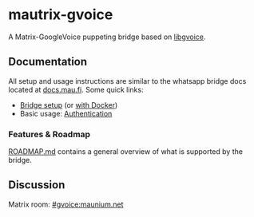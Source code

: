 # mautrix-gvoice
A Matrix-GoogleVoice puppeting bridge based on [libgvoice](https://github.com/emostar/libgvoice).

## Documentation
All setup and usage instructions are similar to the whatsapp bridge docs located at [docs.mau.fi]. Some quick links:

[docs.mau.fi]: https://docs.mau.fi/bridges/go/whatsapp/index.html

* [Bridge setup](https://docs.mau.fi/bridges/go/setup.html?bridge=whatsapp)
  (or [with Docker](https://docs.mau.fi/bridges/general/docker-setup.html?bridge=whatsapp))
* Basic usage: [Authentication](https://docs.mau.fi/bridges/go/whatsapp/authentication.html)

### Features & Roadmap
[ROADMAP.md](https://github.com/emostar/mautrix-gvoice/blob/master/ROADMAP.md)
contains a general overview of what is supported by the bridge.

## Discussion
Matrix room: [#gvoice:maunium.net](https://matrix.to/#/#gvoice:maunium.net)
